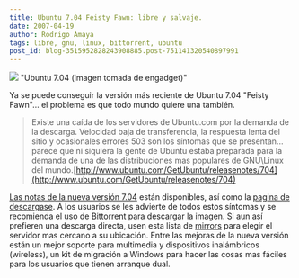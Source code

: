 ```yaml
---
title: Ubuntu 7.04 Feisty Fawn: libre y salvaje.
date: 2007-04-19
author: Rodrigo Amaya
tags: libre, gnu, linux, bittorrent, ubuntu
post_id: blog-3515952828243908885.post-751141320540897991
---
```


[![](http://bp3.blogger.com/_ayvorITawE4/RiekAVLpwcI/AAAAAAAAARw/A4wFXeowxso/s400/my-bu-704.jpg)](http://bp3.blogger.com/_ayvorITawE4/RiekAVLpwcI/AAAAAAAAARw/A4wFXeowxso/s1600-h/my-bu-704.jpg)
"Ubuntu 7.04 (imagen tomada
de engadget)"

Ya se puede conseguir la versión más reciente de Ubuntu 7.04 "Feisty Fawn"... el problema es que todo mundo quiere una también.
> Existe una caída de los servidores de Ubuntu.com por la demanda de
> la descarga.
Velocidad baja de transferencia, la respuesta lenta del sitio y ocasionales errores 503 son los síntomas que se presentan... parece que ni siquiera la gente de Ubuntu estaba preparada para la demanda de una de las distribuciones mas populares de GNU\Linux del mundo.[http://www.ubuntu.com/GetUbuntu/releasenotes/704](http://www.ubuntu.com/GetUbuntu/releasenotes/704)

[Las notas de la nueva versión 7.04](http://www.ubuntu.com/GetUbuntu/releasenotes/704) están disponibles, así como la [pagina de descargase](http://releases.ubuntu.com/feisty/). A los usuarios se
les advierte de todos estos síntomas y se recomienda el uso de [Bittorrent](http://srbyte.blogspot.com/2007/03/bittorrent-todo-mundo-ama-bittorrent.html) para descargar la imagen. Si aun así prefieren una descarga directa, usen esta lista de [mirrors](http://www.ubuntu.com/getubuntu/downloadmirrors) para elegir el servidor mas cercano a su ubicación. Entre las mejoras de la nueva versión están un mejor soporte para multimedia y dispositivos inalámbricos (wireless), un kit de migración a Windows para hacer las cosas mas fáciles para los usuarios que tienen arranque dual.